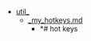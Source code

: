 - <a href = "F:\Node_projects\Node_Way\NBase\_Md\_Index\_Fedora\contaners\Use_this\util_\cat.util_\dir.util_.md">util_</a>
    - <a href = "F:\Node_projects\Node_Way\NBase\_Md\_Index\_Fedora\contaners\Use_this\util_\_my_hotkeys.md">_my_hotkeys.md</a>
        - *# hot keys

